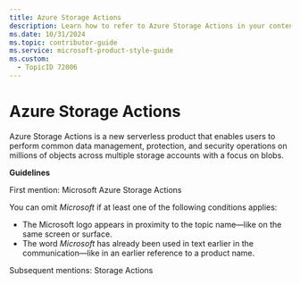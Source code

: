 ```yaml
---
title: Azure Storage Actions
description: Learn how to refer to Azure Storage Actions in your content.
ms.date: 10/31/2024
ms.topic: contributor-guide
ms.service: microsoft-product-style-guide
ms.custom:
  - TopicID 72006
---
```



# Azure Storage Actions

Azure Storage Actions is a new serverless product that enables users to perform common data management, protection, and security operations on millions of objects across multiple storage accounts with a focus on blobs.

**Guidelines**

First mention: Microsoft Azure Storage Actions

You can omit *Microsoft* if at least one of the following conditions applies:

- The Microsoft logo appears in proximity to the topic name—like on the same screen or surface.
- The word *Microsoft* has already been used in text earlier in the communication—like in an earlier reference to a product name.

Subsequent mentions: Storage Actions

